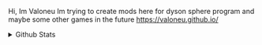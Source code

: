 Hi, Im Valoneu
Im trying to create mods here for dyson sphere program and maybe some other games in the future
https://valoneu.github.io/

<details>
  <summary>Github Stats</summary>
  
  ![Github Stats](https://github-readme-stats.vercel.app/api?username=Valoneu&count_private=true&show_icons=true&include_all_commits=true&hide_border=true&count_private=true&theme=gotham&title_color=ffaaff&text_color=77ddff)
  ![Top Languages](https://github-readme-stats.vercel.app/api/top-langs/?username=Valoneu&show_icons=true&include_all_commits=true&hide_border=true&count_private=true&theme=gotham&langs_count=4&layout=compact&title_color=ffaaff&text_color=77ddff)
</details>
